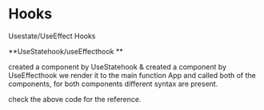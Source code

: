 # Hooks
Usestate/UseEffect Hooks

**UseStatehook/useEffecthook **

created a component by UseStatehook & created a component by UseEffecthook
we render it to the main function App and called both of the components, for both components different syntax are present.

check the above code for the reference.
